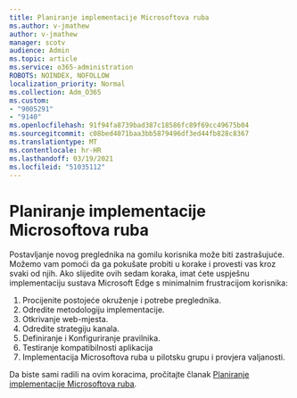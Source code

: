 ```yaml
---
title: Planiranje implementacije Microsoftova ruba
ms.author: v-jmathew
author: v-jmathew
manager: scotv
audience: Admin
ms.topic: article
ms.service: o365-administration
ROBOTS: NOINDEX, NOFOLLOW
localization_priority: Normal
ms.collection: Adm_O365
ms.custom:
- "9005291"
- "9140"
ms.openlocfilehash: 91f94fa8739bad387c18586fc89f69cc49675b04
ms.sourcegitcommit: c08bed4071baa3bb5879496df3ed44fb828c8367
ms.translationtype: MT
ms.contentlocale: hr-HR
ms.lasthandoff: 03/19/2021
ms.locfileid: "51035112"
---
```

# <a name="plan-your-deployment-of-microsoft-edge"></a>Planiranje implementacije Microsoftova ruba

Postavljanje novog preglednika na gomilu korisnika može biti zastrašujuće. Možemo vam pomoći da ga pokušate probiti u korake i provesti vas kroz svaki od njih. Ako slijedite ovih sedam koraka, imat ćete uspješnu implementaciju sustava Microsoft Edge s minimalnim frustracijom korisnika:

1. Procijenite postojeće okruženje i potrebe preglednika.
2. Odredite metodologiju implementacije.
3. Otkrivanje web-mjesta.
4. Odredite strategiju kanala.
5. Definiranje i Konfiguriranje pravilnika.
6. Testiranje kompatibilnosti aplikacija
7. Implementacija Microsoftova ruba u pilotsku grupu i provjera valjanosti.

Da biste sami radili na ovim koracima, pročitajte članak [Planiranje implementacije Microsoftova ruba](https://go.microsoft.com/fwlink/?linkid=2129990).
